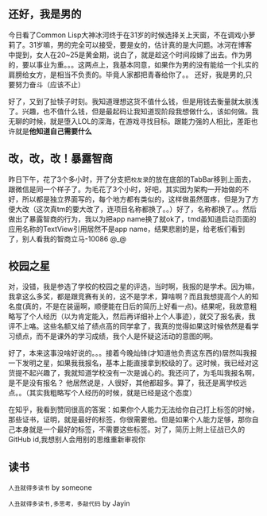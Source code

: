 还好，我是男的
---
  今日看了Common Lisp大神冰河终于在31岁的时候选择关上天窗，不在调戏小萝莉了。31岁嘛，男的完全可以接受，要是女的，估计真的是大问题。冰河在博客中提到，女人在20~25是黄金期，说白了，就是趁这个时间段嫁了出去。作为男的，要以事业为重。。。这两点上，我基本同意，如果作为男的没有能给一个扎实的肩膀给女方，是相当不负责的。毕竟人家都把青春给你了。。
  还好，我是男的,只要努力奋斗（应该不止）
  
  好了，又到了扯犊子时刻。我知道理想这货不值什么钱，但是用钱去衡量就太肤浅了。兴趣，也不值什么钱，但是最起码让我知道现阶段我想做什么，该如何做。我无聊的时候，就是堕入LOL的深海，在游戏寻找目标。跟能力强的人相比，差距也许就是**他知道自己需要什么**
  
改，改，改！暴露智商
---
  昨日下午，花了3个多小时，开了分支把`校友录`的放在底部的TabBar移到上面去，跟微信是同一个样子了。为毛花了3个小时，好吧，其实因为架构一开始做的不好，所以都是独立界面写的，每个地方都有类似的，这样做虽然蛋疼，但是为了方便大改（这次真tm的要大改了，连项目名称都换了。。）好了，名称都换了。。然后做出了暴露智商的行为，我以为把app name换了就ok了，tmd虽知道启动页面的应用名称的TextView引用居然不是app name，结果悲剧的是，给老板们看到了，别人看我的智商立马-10086 @_@

校园之星
---
  对，没错，我是参选了学校的校园之星的评选，当时啊，我报的是学术。因为嘛，我拿这么多奖，都是跟竞赛有关的，这不是学术，算啥啊？而且我想提高个人的知名度(真的，不是在装逼啊，顺便能在日后的简历上好看一点)。结果呢，我故意粗略写了个人经历（以为肯定能入，然后再详细补上个人事迹），就交了报名表，我评不上咯。这些名额又给了绩点高的同学拿了，我真的觉得如果这时候依然是看学习绩点，而不是课外的学习成绩，我个人是怀疑这活动的意图的啊。

  好了，本来这事没啥好说的。。。接着今晚灿锋(才知道他负责这东西的)居然叫我报一下发明之星，如果我我报名，基本上能直接拿到校级的了。这时候，我已经对这货提不起兴趣了，我就知道学校没有一次是诚心的。我还问了，为毛叫我报名啊，是不是没有报名？ 他居然说是，人很好，其他都超多。算了，我还是离学校远点。。（其实我粗略写个人经历的时候，就是已经是这个态度）
  
  在知乎，我看到赞同很高的答案：如果你个人能力无法给你自己打上标签的时候，那些证书，证明，就是最好的标签，你很需要他。但是如果个人能力足够，那你自己本身就是一个最好的标签，不需要这些标签。对了，简历上附上征战已久的GitHub id,我想别人会用别的思维重新审视你

读书
---
  `人丑就得多读书` by someone　　　　

  `人丑就得多读书,多思考，多敲代码` by Jayin
  
 



     
  	
   